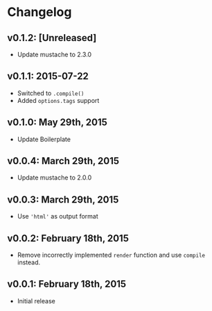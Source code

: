 # Changelog

## v0.1.2: [Unreleased]

- Update mustache to 2.3.0

## v0.1.1: 2015-07-22

- Switched to `.compile()`
- Added `options.tags` support

## v0.1.0: May 29th, 2015

- Update Boilerplate

## v0.0.4: March 29th, 2015

- Update mustache to 2.0.0

## v0.0.3: March 29th, 2015

- Use `'html'` as output format

## v0.0.2: February 18th, 2015

- Remove incorrectly implemented `render` function and use `compile`
  instead.

## v0.0.1: February 18th, 2015

- Initial release
